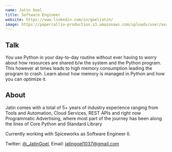 ```yaml
---
name: Jatin Goel
title: Software Engineer
website: https://www.linkedin.com/in/goeljatin/
image: https://papercallio-production.s3.amazonaws.com/uploads/user/avatar/56085/jatin_goel-min.JPG
---
```


## Talk
You use Python in your day-to-day routine without ever having to worry about how resources are shared b/w the system and the Python program. This however at times leads to high memory consumption leading the program to crash. Learn about how memory is managed in Python and how you can optimize it.

## About
Jatin comes with a total of 5+ years of industry experience ranging from Tools and Automation, Cloud Services, REST APIs and right now Programmatic Advertising, where most part of the journey has been along the lines of Core Python and Standard Library

Currently working with Spiceworks as Software Engineer II.

Twitter: [@_JatinGoel](https://twitter.com/_JatinGoel), Email: [jatingoel1037@gmail.com](mailto:jatingoel1037@gmail.com)

